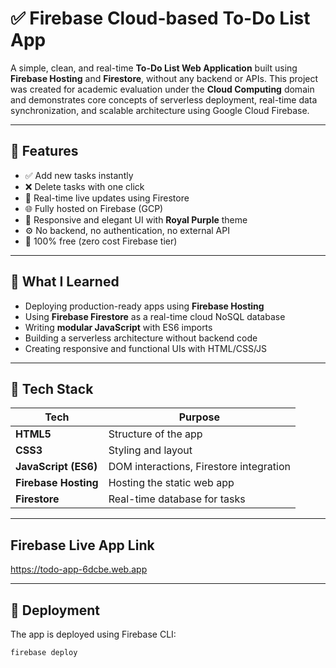 # ✅ Firebase Cloud-based To-Do List App

A simple, clean, and real-time **To-Do List Web Application** built using **Firebase Hosting** and **Firestore**, without any backend or APIs. This project was created for academic evaluation under the **Cloud Computing** domain and demonstrates core concepts of serverless deployment, real-time data synchronization, and scalable architecture using Google Cloud Firebase.

---

## 📌 Features

- ✅ Add new tasks instantly
- ❌ Delete tasks with one click
- 🔄 Real-time live updates using Firestore
- 🌐 Fully hosted on Firebase (GCP)
- 💅 Responsive and elegant UI with **Royal Purple** theme
- ⚙️ No backend, no authentication, no external API
- 💸 100% free (zero cost Firebase tier)

---

## 🧠 What I Learned

- Deploying production-ready apps using **Firebase Hosting**
- Using **Firebase Firestore** as a real-time cloud NoSQL database
- Writing **modular JavaScript** with ES6 imports
- Building a serverless architecture without backend code
- Creating responsive and functional UIs with HTML/CSS/JS

---

## 🔧 Tech Stack

| Tech        | Purpose                                |
|-------------|----------------------------------------|
| **HTML5**   | Structure of the app                   |
| **CSS3**    | Styling and layout                     |
| **JavaScript (ES6)** | DOM interactions, Firestore integration |
| **Firebase Hosting** | Hosting the static web app        |
| **Firestore**        | Real-time database for tasks    |

---

## Firebase Live App Link
https://todo-app-6dcbe.web.app

---

## 🚀 Deployment

The app is deployed using Firebase CLI:

```bash
firebase deploy
